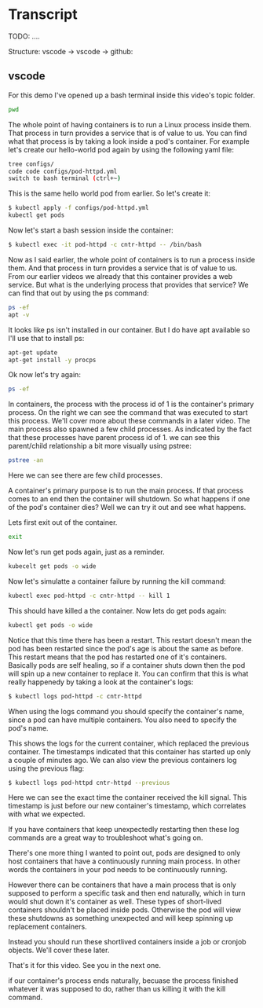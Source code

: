 # Transcript

TODO: ....

Structure:
vscode
-> vscode
-> github: 

## vscode

For this demo I've opened up a bash terminal inside this video's topic folder. 

```bash
pwd
```

The whole point of having containers is to run a Linux process inside them. That process in turn provides a service that is of value to us. You can find what that process is by taking a look inside a pod's container. For example let's create our hello-world pod again by using the following yaml file:



```bash
tree configs/
code code configs/pod-httpd.yml
switch to bash terminal (ctrl+~) 
```

This is the same hello world pod from earlier. So let's create it:

```bash
$ kubectl apply -f configs/pod-httpd.yml
kubectl get pods
```

Now let's start a bash session inside the container:

```bash
$ kubectl exec -it pod-httpd -c cntr-httpd -- /bin/bash
```

Now as I said earlier, the whole point of containers is to run a process inside them. And that process in turn provides a service that is of value to us. From our earlier videos we already that this container provides a web service. But what is the underlying process that provides that service? We can find that out by using the ps command:

```bash
ps -ef
apt -v
```

It looks like ps isn't installed in our container. But I do have apt available so I'll use that to install ps:

```bash
apt-get update
apt-get install -y procps

```

Ok now let's try again:

```bash
ps -ef
```

In containers, the process with the process id of 1 is the container's primary process. On the right we can see the command that was executed to start this process. We'll cover more about these commands in a later video. The main process also spawned a few child processes. As indicated by the fact that these processes have parent process id of 1. we can see this parent/child relationship a bit more visually using pstree:

```bash
pstree -an
```

Here we can see there are few child processes. 


A container's primary purpose is to run the main process. If that process comes to an end then the container will shutdown. So what happens if one of the pod's container dies? Well we can try it out and see what happens. 

Lets first exit out of the container. 

```bash
exit
```

Now let's run get pods again, just as a reminder. 

```bash
kubecelt get pods -o wide
```

Now let's simulatte a container failure by running the kill command:

```bash
kubectl exec pod-httpd -c cntr-httpd -- kill 1
```

This should have killed a the container. Now lets do get pods again:


```bash
kubectl get pods -o wide
```

Notice that this time there has been a restart. This restart doesn't mean the pod has been restarted since the pod's age is about the same as before. This restart means that the pod has restarted one of it's containers. Basically pods are self healing, so if a container shuts down then the pod will spin up a new container to replace it. You can confirm that this is what really happenedy by taking a look at the container's logs:

```bash
$ kubectl logs pod-httpd -c cntr-httpd
```

When using the logs command you should specify the container's name, since a pod can have multiple containers. You also need to specify the pod's name.

This shows the logs for the current container, which replaced the previous container. The timestamps indicated that this container has started up only a couple of minutes ago. We can also view the previous containers log using the previous flag:

```bash
$ kubectl logs pod-httpd cntr-httpd --previous
```

Here we can see the exact time the container received the kill signal. This timestamp is just before our new container's timestamp, which correlates with what we expected. 


If you have containers that keep unexpectedly restarting then these log commands are a great way to troubleshoot what's going on. 


There's one more thing I wanted to point out, pods are designed to only host containers that have a continuously running main process. In other words the containers in your pod needs to be continuously running. 

However there can be containers that have a main process that is only supposed to perform a specific task and then end naturally, which in turn would shut down it's container as well. These types of short-lived containers shouldn't be placed inside pods. Otherwise the pod will view these shutdowns as something unexpected and will keep spinning up replacement containers. 


Instead you should run these shortlived containers inside a job or cronjob objects. We'll cover these later. 

That's it for this video. See you in the next one. 






 if our container's process ends naturally, becuase the process finished whatever it was supposed to do, rather than us killing it with the kill command.